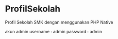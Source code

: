 # ProfilSekolah
Profil Sekolah SMK dengan menggunakan PHP Native

akun admin
username : admin
password : admin
